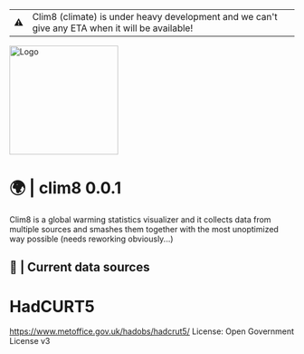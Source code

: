 <table class="alert-warn" align=center>
  <tr>
    <td> ⚠️ </td>
    <td>Clim8 (climate) is under heavy development and we can't give any ETA when it will be available!</td>
  </tr>
</table>
<picture>
  <source srcset='link'>
  <img src='../sources/assets/icons/app.png' height='192' alt="Logo">
</picture>

# 🌍 | clim8 0.0.1

Clim8 is a global warming statistics visualizer and it collects data from multiple sources and smashes them together with the most unoptimized way possible (needs reworking obviously...)



## 📝 | Current data sources
# HadCURT5
https://www.metoffice.gov.uk/hadobs/hadcrut5/
License: Open Government License v3
